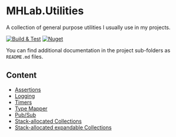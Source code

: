 # MHLab.Utilities

A collection of general purpose utilities I usually use in my projects.

[![Build & Test](https://github.com/manhunterita/MHLab.Utilities/actions/workflows/dotnet-core.yml/badge.svg)](https://github.com/manhunterita/MHLab.Utilities/actions/workflows/dotnet-core.yml)
[![Nuget](https://img.shields.io/nuget/v/MHLab.Utilities)](https://www.nuget.org/packages/MHLab.Utilities/)

You can find additional documentation in the project sub-folders as `README.md` files.

## Content

- [Assertions](https://github.com/manhunterita/MHLab.Utilities/tree/master/MHLab.Utilities/Asserts)
- [Logging](https://github.com/manhunterita/MHLab.Utilities/tree/master/MHLab.Utilities/Logs)
- [Timers](https://github.com/manhunterita/MHLab.Utilities/tree/master/MHLab.Utilities/Timers)
- [Type Mapper](https://github.com/manhunterita/MHLab.Utilities/tree/master/MHLab.Utilities/Types)
- [Pub/Sub](https://github.com/manhunterita/MHLab.Utilities/tree/master/MHLab.Utilities/Communication)
- [Stack-allocated Collections](https://github.com/manhunterita/MHLab.Utilities/tree/master/MHLab.Utilities/Collections/Stackonly)
- [Stack-allocated expandable Collections](https://github.com/manhunterita/MHLab.Utilities/tree/master/MHLab.Utilities/Collections/Stackonly/Expandable)